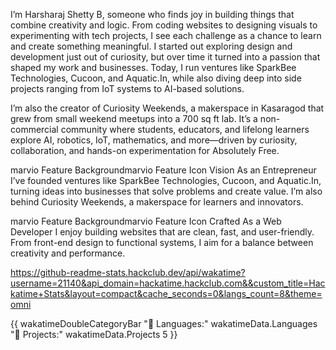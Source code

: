 I’m Harsharaj Shetty B, someone who finds joy in building things that combine creativity and logic. From coding websites to designing visuals to experimenting with tech projects, I see each challenge as a chance to learn and create something meaningful. I started out exploring design and development just out of curiosity, but over time it turned into a passion that shaped my work and businesses. Today, I run ventures like SparkBee Technologies, Cucoon, and Aquatic.In, while also diving deep into side projects ranging from IoT systems to AI-based solutions.

I’m also the creator of Curiosity Weekends, a makerspace in Kasaragod that grew from small weekend meetups into a 700 sq ft lab. It’s a non-commercial community where students, educators, and lifelong learners explore AI, robotics, IoT, mathematics, and more—driven by curiosity, collaboration, and hands-on experimentation for Absolutely Free.

marvio Feature Backgroundmarvio Feature Icon
Vision
As an Entrepreneur
I’ve founded ventures like SparkBee Technologies, Cucoon, and Aquatic.In, turning ideas into businesses that solve problems and create value. I’m also behind Curiosity Weekends, a makerspace for learners and innovators.

marvio Feature Backgroundmarvio Feature Icon
Crafted
As a Web Developer
I enjoy building websites that are clean, fast, and user-friendly. From front-end design to functional systems, I aim for a balance between creativity and performance.

https://github-readme-stats.hackclub.dev/api/wakatime?username=21140&api_domain=hackatime.hackclub.com&&custom_title=Hackatime+Stats&layout=compact&cache_seconds=0&langs_count=8&theme=omni

{{ wakatimeDoubleCategoryBar "💾 Languages:" wakatimeData.Languages "💼 Projects:" wakatimeData.Projects 5 }}
